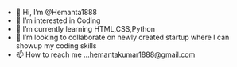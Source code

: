 - 👋 Hi, I’m @Hemanta1888
- 👀 I’m interested in Coding
- 🌱 I’m currently learning HTML,CSS,Python
- 💞️ I’m looking to collaborate on newly created startup where I can showup my coding skills
- 📫 How to reach me ...hemantakumar1888@gmail.com

<!---
Hemanta1888/Hemanta1888 is a ✨ special ✨ repository because its `README.md` (this file) appears on your GitHub profile.
You can click the Preview link to take a look at your changes.
--->
